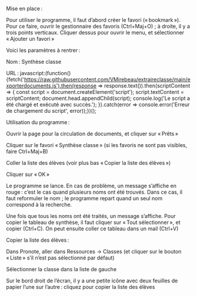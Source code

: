 Mise en place : 

Pour utiliser le programme, il faut d’abord créer le favori (« bookmark »). Pour ce faire, ouvrir le gestionnaire des favoris (Ctrl+Maj+O) ; à droite, il y a trois points verticaux. Cliquer dessus pour ouvrir le menu, et sélectionner « Ajouter un favori » 

 

Voici les paramètres à rentrer : 

 

 

Nom : Synthèse classe 

URL : javascript:(function(){fetch('https://raw.githubusercontent.com/VMirebeau/extraireclasse/main/exporterdocuments.js').then(response => response.text()).then(scriptContent => { const script = document.createElement('script'); script.textContent = scriptContent; document.head.appendChild(script); console.log('Le script a été chargé et exécuté avec succès.'); }).catch(error => console.error('Erreur de chargement du script', error));})(); 

 

Utilisation du programme :  

Ouvrir la page pour la circulation de documents, et cliquer sur « Prêts » 

Cliquer sur le favori « Synthèse classe » (si les favoris ne sont pas visibles, faire Ctrl+Maj+B) 

Coller la liste des élèves (voir plus bas « Copier la liste des élèves ») 

Cliquer sur « OK » 

Le programme se lance. En cas de problème, un message s’affiche en rouge : c’est le cas quand plusieurs noms ont été trouvés. Dans ce cas, il faut reformuler le nom ; le programme repart quand un seul nom correspond à la recherche. 

Une fois que tous les noms ont été traités, un message s’affiche. Pour copier le tableau de synthèse, il faut cliquer sur « Tout sélectionner », et copier (Ctrl+C). On peut ensuite coller ce tableau dans un mail (Ctrl+V) 

 

Copier la liste des élèves : 

Dans Pronote, aller dans Ressources -> Classes (et cliquer sur le bouton « Liste » s’il n’est pas sélectionné par défaut) 

Sélectionner la classe dans la liste de gauche 

Sur le bord droit de l’écran, il y a une petite icône avec deux feuilles de papier l’une sur l’autre : cliquez pour copier la liste des élèves 
